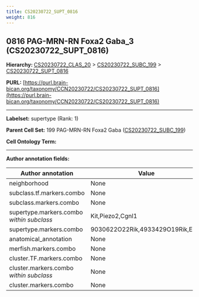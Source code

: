 ```yaml
---
title: CS20230722_SUPT_0816
weight: 816
---
```

## 0816 PAG-MRN-RN Foxa2 Gaba_3 (CS20230722_SUPT_0816)
<b>Hierarchy: </b>
[CS20230722_CLAS_20](../CS20230722_CLAS_20) >
[CS20230722_SUBC_199](../CS20230722_SUBC_199) >
[CS20230722_SUPT_0816](../CS20230722_SUPT_0816)

**PURL:** [https://purl.brain-bican.org/taxonomy/CCN20230722/CS20230722_SUPT_0816](https://purl.brain-bican.org/taxonomy/CCN20230722/CS20230722_SUPT_0816)

---


**Labelset:** supertype (Rank: 1)

**Parent Cell Set:** 199 PAG-MRN-RN Foxa2 Gaba ([CS20230722_SUBC_199](../CS20230722_SUBC_199))



**Cell Ontology Term:** 

[MARKER GENES.]: #


---

[TRANSFERRED ANNOTATIONS.]: #


[AUTHOR ANNOTATION FIELDS.]: #


**Author annotation fields:**

| Author annotation | Value |
|-------------------|-------|
|neighborhood|None|
|subclass.tf.markers.combo|None|
|subclass.markers.combo|None|
|supertype.markers.combo _within subclass_|Kit,Piezo2,Cgnl1|
|supertype.markers.combo|9030622O22Rik,4933429O19Rik,Ebf3|
|anatomical_annotation|None|
|merfish.markers.combo|None|
|cluster.TF.markers.combo|None|
|cluster.markers.combo _within subclass_|None|
|cluster.markers.combo|None|
